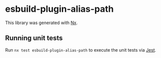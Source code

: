 # esbuild-plugin-alias-path

This library was generated with [Nx](https://nx.dev).

## Running unit tests

Run `nx test esbuild-plugin-alias-path` to execute the unit tests via [Jest](https://jestjs.io).
